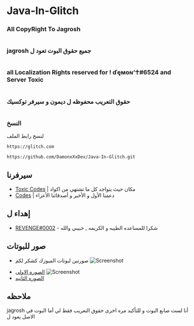 # Java-In-Glitch

### All CopyRight To Jagrosh
#
### jagrosh جميع حقوق البوت تعود ل 
#
### all Localization Rights reserved for ! ďęмoɴ‘☥#6524 and Server Toxic
#
### حقوق التعريب محفوظه ل ديمون و سيرفر توكسيك
#
### النسخ

لنسخ رابط الملف


```
https://glitch.com
```

```
https://github.com/DamonxXxDev/Java-In-Glitch.git
```

## سيرفرنا

* [Toxic Codes](https://discord.gg/QmqsvCM) | مكان حيث يتواجد  كل ما تشتهي من اكواد 
* [Codes](https://discord.gg/Gqg4zg) | دعمنا الأول و الأخير و أصدقائنا الأعزاء

## إهداء ل 

* [REVENGE#0002]() - شكرا للمساعده الطيبه و الكريمه , حبيبي والله 

## صور للبوتات
- صورتين لبوتات الميوزك كشكر لكم
![Screenshot](https://i.imgur.com/aqCh18V.png)
* [الصوره الاولى](https://i.imgur.com/aqCh18V.png)
![Screenshot](https://i.imgur.com/8mKVubG.png) 
* [الصوره الثانيه](https://i.imgur.com/8mKVubG.png) 

## ملاحظه

jagrosh أنا لست صانع البوت و للتأكيد مره اخرى حقوق التعريب فقط لي أما البوت في الاصل يعود ل 
